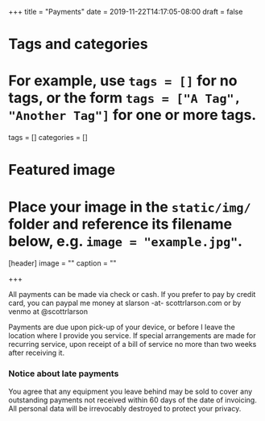 +++
title = "Payments"
date = 2019-11-22T14:17:05-08:00
draft = false

# Tags and categories
# For example, use `tags = []` for no tags, or the form `tags = ["A Tag", "Another Tag"]` for one or more tags.
tags = []
categories = []

# Featured image
# Place your image in the `static/img/` folder and reference its filename below, e.g. `image = "example.jpg"`.
[header]
image = ""
caption = ""

+++

All payments can be made via check or cash. If you prefer to pay by credit card, you can paypal me money at slarson -at- scottrlarson.com or by venmo at @scottrlarson

Payments are due upon pick-up of your device, or before I leave the location where I provide you service. If special arrangements are made for recurring service, upon receipt of a bill of service no more than two weeks after receiving it.

### Notice about late payments
You agree that any equipment you leave behind may be sold to cover any outstanding payments not received within 60 days of the date of invoicing. All personal data will be irrevocably destroyed to protect your privacy.</p>